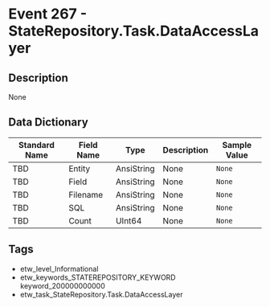 # Event 267 - StateRepository.Task.DataAccessLayer

## Description
None

## Data Dictionary
|Standard Name|Field Name|Type|Description|Sample Value|
|---|---|---|---|---|
|TBD|Entity|AnsiString|None|`None`|
|TBD|Field|AnsiString|None|`None`|
|TBD|Filename|AnsiString|None|`None`|
|TBD|SQL|AnsiString|None|`None`|
|TBD|Count|UInt64|None|`None`|

## Tags
* etw_level_Informational
* etw_keywords_STATEREPOSITORY_KEYWORD keyword_200000000000
* etw_task_StateRepository.Task.DataAccessLayer
